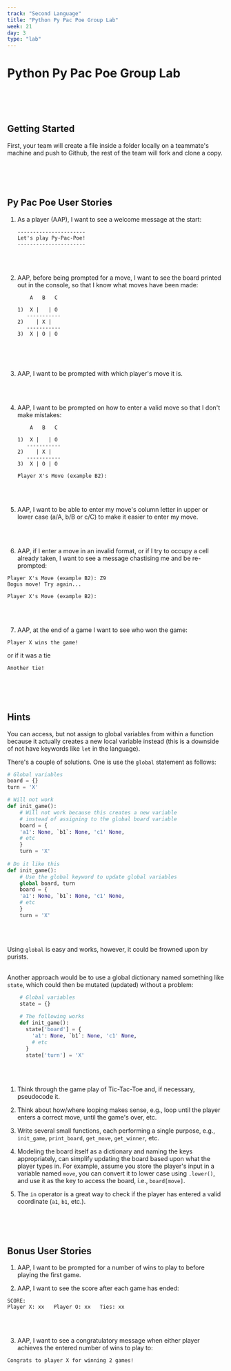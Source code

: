 ```yaml
---
track: "Second Language"
title: "Python Py Pac Poe Group Lab"
week: 21
day: 3
type: "lab"
---
```



# Python Py Pac Poe Group Lab


<br>
<br>
<br>

## Getting Started

First, your team will create a file inside a folder locally on a teammate's machine and push to Github, the rest of the team will fork and clone a copy. 

<br>
<br>
<br>


## Py Pac Poe User Stories

1. As a player (AAP), I want to see a welcome message at the start:

	```text
	----------------------
	Let's play Py-Pac-Poe!
	----------------------
	```

<br>
<br>


2. AAP, before being prompted for a move, I want to see the board printed out in the console, so that I know what moves have been made:

	```text
	    A   B   C
	
	1)  X |   | O 
	   -----------
	2)    | X |  
	   -----------
	3)  X | O | O 
	  
	```

<br>
<br>


3. AAP, I want to be prompted with which player's move it is.

<br>
<br>


4. AAP, I want to be prompted on how to enter a valid move so that I don't make mistakes:

	```text
	    A   B   C
	
	1)  X |   | O 
	   -----------
	2)    | X |  
	   -----------
	3)  X | O | O 
	
	Player X's Move (example B2):  
	``` 

<br>
<br>


5. AAP, I want to be able to enter my move's column letter in upper or lower case (a/A, b/B or c/C) to make it easier to enter my move.

<br>
<br>


6. AAP, if I enter a move in an invalid format, or if I try to occupy a cell already taken, I want to see a message chastising me and be re-prompted:

```text
Player X's Move (example B2): Z9
Bogus move! Try again...

Player X's Move (example B2):
```

<br>
<br>


7. AAP, at the end of a game I want to see who won the game:

```shell
Player X wins the game!
```
or if it was a tie

```shell
Another tie!
```

<br>
<br>
<br>


## Hints

You can access, but not assign to global variables from within a function because it actually creates a new local variable instead (this is a downside of not have keywords like `let` in the language).

There's a couple of solutions.  One is use the `global` statement as follows:

```python
# Global variables
board = {}
turn = 'X'

# Will not work
def init_game():
	# Will not work because this creates a new variable
	# instead of assigning to the global board variable
	board = {
	'a1': None, `b1`: None, 'c1' None,
	# etc
	}
	turn = 'X'
	
# Do it like this
def init_game():
	# Use the global keyword to update global variables
	global board, turn
	board = {
	'a1': None, `b1`: None, 'c1' None,
	# etc
	}
	turn = 'X'
```

<br>
<br>


Using `global` is easy and works, however, it could be frowned upon by purists.
<br>
<br>


Another approach would be to use a global dictionary named something like `state`, which could then be mutated (updated) without a problem:
	
```python
	# Global variables
	state = {}
	
	# The following works
	def init_game():
	  state['board'] = {
	  	'a1': None, `b1`: None, 'c1' None,
	  	# etc
	  }
	  state['turn'] = 'X'
```

<br>
<br>

1. Think through the game play of Tic-Tac-Toe and, if necessary, pseudocode it.

1. Think about how/where looping makes sense, e.g., loop until the player enters a correct move, until the game's over, etc.

1. Write several small functions, each performing a single purpose, e.g., `init_game`, `print_board`, `get_move`, `get_winner`, etc.

1. Modeling the board itself as a dictionary and naming the keys appropriately, can simplify updating the board based upon what the player types in. For example, assume you store the player's input in a variable named `move`, you can convert it to lower case using `.lower()`, and use it as the key to access the board, i.e., `board[move]`.

1. The `in` operator is a great way to check if the player has entered a valid coordinate (`a1`, `b1`, etc.).

<br>
<br>
<br>


## Bonus User Stories

1. AAP, I want to be prompted for a number of wins to play to before playing the first game.

2. AAP, I want to see the score after each game has ended:

```shell
SCORE:
Player X: xx   Player O: xx   Ties: xx
```

<br>
<br>


3. AAP, I want to see a congratulatory message when either player achieves the entered number of wins to play to:

```shell
Congrats to player X for winning 2 games!
```